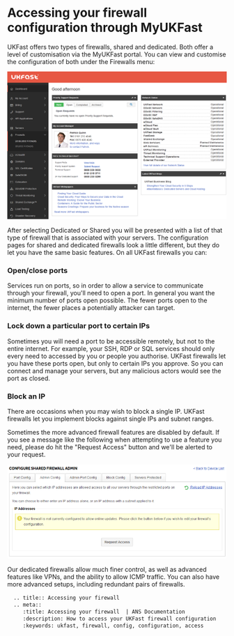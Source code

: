 # Accessing your firewall configuration through MyUKFast

UKFast offers two types of firewalls, shared and dedicated. Both offer a level of customisation via the MyUKFast portal. You can view and customise the configuration of both under the Firewalls menu:

![Firewall location](files/editor2_navigation.PNG)

After selecting Dedicated or Shared you will be presented with a list of that type of firewall that is associated with your servers.  The configuration pages for shared and dedicated firewalls look a little different, but they do let you have the same basic features. On all UKFast firewalls you can:

### Open/close ports
Services run on ports, so in order to allow a service to communicate through your firewall, you'll need to open a port. In general you want the minimum number of ports open possible. The fewer ports open to the internet, the fewer places a potentially attacker can target.

### Lock down a particular port to certain IPs
Sometimes you will need a port to be accessible remotely, but not to the entire internet. For example, your SSH, RDP or SQL services should only every need to accessed by you or people you authorise. UKFast firewalls let you have these ports open, but only to certain IPs you approve. So you can connect and manage your servers, but any malicious actors would see the port as closed.

### Block an IP
There are occasions when you may wish to block a single IP. UKFast firewalls let you implement blocks against single IPs and subnet ranges.

Sometimes the more advanced firewall features are disabled by default. If you see a message like the following when attempting to use a feature you need, please do hit the "Request Access" button and we'll be alerted to your request.

![Not configured](files/not_configured.png)

Our dedicated firewalls allow much finer control, as well as advanced features like VPNs, and the ability to allow ICMP traffic. You can also have more advanced setups, including redundant pairs of firewalls.

```eval_rst
  .. title:: Accessing your firewall
  .. meta::
     :title: Accessing your firewall  | ANS Documentation
     :description: How to access your UKFast firewall configuration
     :keywords: ukfast, firewall, config, configuration, access
```
